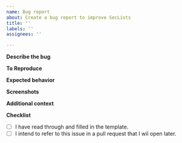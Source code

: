 ```yaml
---
name: Bug report
about: Create a bug report to improve SecLists
title: ''
labels: ''
assignees: ''

---
```


<!--- Hello! Thank you for taking the time to fill out the bug report. Please do note that the bug report form is for broken/incorrect wordlists and not for requesting wordlists to be added/modified. If you want to submit suggestions, you should submit it in the feature request form. -->

**Describe the bug**
<!--- A clear and concise description of what the bug is(Missing entry in file, wonky script behavior, etc) -->

**To Reproduce**
<!--- This section only applies if you are reporting a broken a script. If you are not, delete this section -->

**Expected behavior**
<!--- This section is the same as above -->

**Screenshots**
<!--- If applicable, add screenshots to help explain your problem. -->

**Additional context**
<!--- Add any other context about the problem here that will help us solve the issue 
If you have any sources please add them here -->

**Checklist**
<!-- Tick if applicable -->

- [ ] I have read through and filled in the template.
- [ ] I intend to refer to this issue in a pull request that I wil open later.